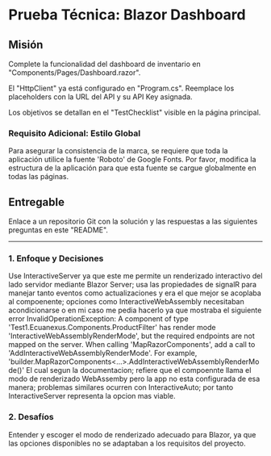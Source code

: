 ﻿# Prueba Técnica: Blazor Dashboard

## Misión
Complete la funcionalidad del dashboard de inventario en "Components/Pages/Dashboard.razor".

El "HttpClient" ya está configurado en "Program.cs". Reemplace los placeholders con la URL del API y su API Key asignada.

Los objetivos se detallan en el "TestChecklist" visible en la página principal.

### Requisito Adicional: Estilo Global

Para asegurar la consistencia de la marca, se requiere que toda la aplicación utilice la fuente 'Roboto' de Google Fonts. Por favor, modifica la estructura de la aplicación para que esta fuente se cargue globalmente en todas las páginas.

## Entregable
Enlace a un repositorio Git con la solución y las respuestas a las siguientes preguntas en este "README".

---
### 1. Enfoque y Decisiones
Use InteractiveServer ya que este me permite un renderizado interactivo del lado servidor mediante Blazor Server;  usa las propiedades de signalR para manejar tanto eventos como actualizaciones
y era el que mejor se acoplaba al compoenente; opciones como InteractiveWebAssembly necesitaban acondicionarse o en mi caso me pedia hacerlo ya que mostraba el siguiente error
InvalidOperationException: A component of type 'Test1.Ecuanexus.Components.ProductFilter' has render mode 'InteractiveWebAssemblyRenderMode', but the required endpoints are not mapped on the server. 
When calling 'MapRazorComponents', add a call to 'AddInteractiveWebAssemblyRenderMode'. For example, 'builder.MapRazorComponents<...>.AddInteractiveWebAssemblyRenderMode()'
El cual segun la documentacion; refiere que el compoennte llama el modo de renderizado WebAssemby pero la app no esta configurada de esa manera; problemas similares ocurren con InteractiveAuto; por tanto InteractiveServer representa la opcion mas viable.


### 2. Desafíos
Entender y escoger el modo de renderizado adecuado para Blazor, ya que las opciones disponibles no se adaptaban a los requisitos del proyecto.


